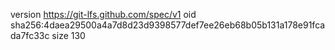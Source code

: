 version https://git-lfs.github.com/spec/v1
oid sha256:4daea29500a4a7d8d23d9398577def7ee26eb68b05b131a178e91fcada7fc33c
size 130
